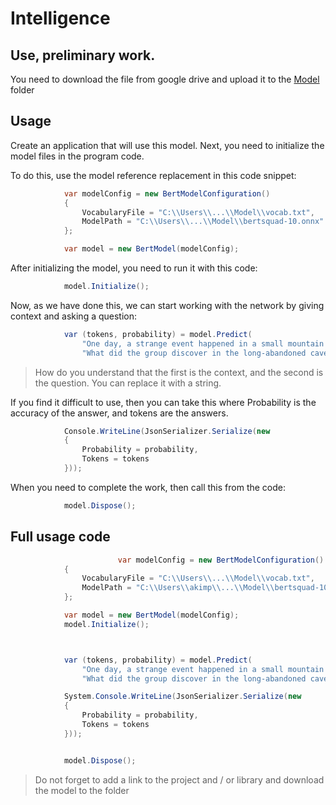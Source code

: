 # Intelligence

## Use, preliminary work.

You need to download the file from google drive and upload it to the [Model](https://drive.google.com/file/d/1jpTya3u7-g7uIYkmeOsXy_6wnXLSZLoU/view?usp=sharing) folder

## Usage

Create an application that will use this model.
Next, you need to initialize the model files in the program code.

To do this, use the model reference replacement in this code snippet:

```c#
            var modelConfig = new BertModelConfiguration()
            {
                VocabularyFile = "C:\\Users\\...\\Model\\vocab.txt",
                ModelPath = "C:\\Users\\...\\Model\\bertsquad-10.onnx"
            };

            var model = new BertModel(modelConfig);
```

After initializing the model, you need to run it with this code:

```c#
            model.Initialize();
```

Now, as we have done this, we can start working with the network by giving context and asking a question:

```c#
            var (tokens, probability) = model.Predict(
                "One day, a strange event happened in a small mountain village. For several nights, the locals heard mysterious sounds from the forest that no one could explain. They were frightened and found countless sounds, and decided what was really going on. One of the villagers, young and brave Alexander, decided to gather a group of people and find the source of the mysterious sounds. Together with their friends, they set off on their journey, unaware of the secrets to be uncovered. While exploring, the group discovered a long-abandoned cave where, officially, no one has set foot in years. Boldly entering, they discovered a hidden vault full of sealed chests. Carried away by curiosity, they began to pick locks and open chests. In one of the chests they found a universal secret. This village once had a territorial affiliation between two mysterious peoples. The mysterious sounds that were heard were recreated by the same formula that arose in the forest a year ago.",
                "What did the group discover in the long-abandoned cave where they went to explore the forest?");

```
>How do you understand that the first is the context, and the second is the question. You can replace it with a string.

If you find it difficult to use, then you can take this where Probability is the accuracy of the answer, and tokens are the answers.

```c#
            Console.WriteLine(JsonSerializer.Serialize(new
            {
                Probability = probability,
                Tokens = tokens
            }));
```

When you need to complete the work, then call this from the code:

```c#
            model.Dispose();
```

## Full usage code

```c#
                        var modelConfig = new BertModelConfiguration()
            {
                VocabularyFile = "C:\\Users\\...\\Model\\vocab.txt",
                ModelPath = "C:\\Users\\akimp\\...\\Model\\bertsquad-10.onnx"
            };

            var model = new BertModel(modelConfig);
            model.Initialize();



            var (tokens, probability) = model.Predict(
                "One day, a strange event happened in a small mountain village. For several nights, the locals heard mysterious sounds from the forest that no one could explain. They were frightened and found countless sounds, and decided what was really going on. One of the villagers, young and brave Alexander, decided to gather a group of people and find the source of the mysterious sounds. Together with their friends, they set off on their journey, unaware of the secrets to be uncovered. While exploring, the group discovered a long-abandoned cave where, officially, no one has set foot in years. Boldly entering, they discovered a hidden vault full of sealed chests. Carried away by curiosity, they began to pick locks and open chests. In one of the chests they found a universal secret. This village once had a territorial affiliation between two mysterious peoples. The mysterious sounds that were heard were recreated by the same formula that arose in the forest a year ago.",
                "What did the group discover in the long-abandoned cave where they went to explore the forest?");

            System.Console.WriteLine(JsonSerializer.Serialize(new
            {
                Probability = probability,
                Tokens = tokens
            }));


            model.Dispose();
```

> Do not forget to add a link to the project and / or library and download the model to the folder
